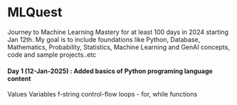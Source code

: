 # MLQuest
Journey to Machine Learning Mastery for at least 100 days in 2024 starting Jan 12th. My goal is to include foundations like Python, Database, Mathematics, Probability, Statistics, Machine Learning and GenAI concepts, code and sample projects..etc

#### Day 1 (12-Jan-2025) : Added basics of Python programing language content
Values
Variables
f-string
control-flow
loops - for, while
functions
